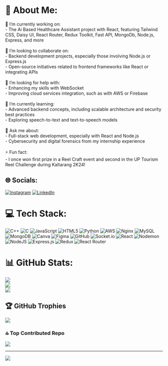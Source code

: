 # 💫 About Me:
🔭 I’m currently working on:  <br>- The Ai Based Healthcare Assistant project with React, featuring Tailwind CSS, Daisy UI, React Router, Redux Toolkit, Fast API, MongoDb, Node.js, Express, and more<br><br>👯 I’m looking to collaborate on:  <br>- Backend development projects, especially those involving Node.js or Express.js  <br>- Open-source initiatives related to frontend frameworks like React or integrating APIs  <br><br>🤝 I’m looking for help with:  <br>- Enhancing my skills with WebSocket <br>- Improving cloud services integration, such as with AWS or Firebase  <br><br>🌱 I’m currently learning:  <br>- Advanced backend concepts, including scalable architecture and security best practices  <br>- Exploring speech-to-text and text-to-speech models  <br><br>💬 Ask me about:  <br>- Full-stack web development, especially with React and Node.js  <br>- Cybersecurity and digital forensics from my internship experience  <br><br>⚡ Fun fact:  <br>- I once won first prize in a Reel Craft event and second in the UP Tourism Reel Challenge during Kaltarang 2K24!<br>


## 🌐 Socials:
[![Instagram](https://img.shields.io/badge/Instagram-%23E4405F.svg?logo=Instagram&logoColor=white)](https://instagram.com/ujjwal_6281) [![LinkedIn](https://img.shields.io/badge/LinkedIn-%230077B5.svg?logo=linkedin&logoColor=white)](https://linkedin.com/in/ujjwal-kumar-2aba15238) 

# 💻 Tech Stack:
![C++](https://img.shields.io/badge/c++-%2300599C.svg?style=for-the-badge&logo=c%2B%2B&logoColor=white) ![C](https://img.shields.io/badge/c-%2300599C.svg?style=for-the-badge&logo=c&logoColor=white) ![JavaScript](https://img.shields.io/badge/javascript-%23323330.svg?style=for-the-badge&logo=javascript&logoColor=%23F7DF1E) ![HTML5](https://img.shields.io/badge/html5-%23E34F26.svg?style=for-the-badge&logo=html5&logoColor=white) ![Python](https://img.shields.io/badge/python-3670A0?style=for-the-badge&logo=python&logoColor=ffdd54) ![AWS](https://img.shields.io/badge/AWS-%23FF9900.svg?style=for-the-badge&logo=amazon-aws&logoColor=white) ![Nginx](https://img.shields.io/badge/nginx-%23009639.svg?style=for-the-badge&logo=nginx&logoColor=white) ![MySQL](https://img.shields.io/badge/mysql-4479A1.svg?style=for-the-badge&logo=mysql&logoColor=white) ![MongoDB](https://img.shields.io/badge/MongoDB-%234ea94b.svg?style=for-the-badge&logo=mongodb&logoColor=white) ![Canva](https://img.shields.io/badge/Canva-%2300C4CC.svg?style=for-the-badge&logo=Canva&logoColor=white) ![Figma](https://img.shields.io/badge/figma-%23F24E1E.svg?style=for-the-badge&logo=figma&logoColor=white) ![GitHub](https://img.shields.io/badge/github-%23121011.svg?style=for-the-badge&logo=github&logoColor=white) ![Socket.io](https://img.shields.io/badge/Socket.io-black?style=for-the-badge&logo=socket.io&badgeColor=010101) ![React](https://img.shields.io/badge/react-%2320232a.svg?style=for-the-badge&logo=react&logoColor=%2361DAFB) ![Nodemon](https://img.shields.io/badge/NODEMON-%23323330.svg?style=for-the-badge&logo=nodemon&logoColor=%BBDEAD) ![NodeJS](https://img.shields.io/badge/node.js-6DA55F?style=for-the-badge&logo=node.js&logoColor=white) ![Express.js](https://img.shields.io/badge/express.js-%23404d59.svg?style=for-the-badge&logo=express&logoColor=%2361DAFB) ![Redux](https://img.shields.io/badge/redux-%23593d88.svg?style=for-the-badge&logo=redux&logoColor=white) ![React Router](https://img.shields.io/badge/React_Router-CA4245?style=for-the-badge&logo=react-router&logoColor=white)
# 📊 GitHub Stats:
![](https://github-readme-stats.vercel.app/api?username=ujjwalkumar-64&theme=dark&hide_border=false&include_all_commits=false&count_private=false)<br/>
![](https://github-readme-streak-stats.herokuapp.com/?user=ujjwalkumar-64&theme=dark&hide_border=false)<br/>
![](https://github-readme-stats.vercel.app/api/top-langs/?username=ujjwalkumar-64&theme=dark&hide_border=false&include_all_commits=false&count_private=false&layout=compact)

## 🏆 GitHub Trophies
![](https://github-profile-trophy.vercel.app/?username=ujjwalkumar-64&theme=radical&no-frame=false&no-bg=true&margin-w=4)

### 🔝 Top Contributed Repo
![](https://github-contributor-stats.vercel.app/api?username=ujjwalkumar-64&limit=5&theme=dark&combine_all_yearly_contributions=true)

---
[![](https://visitcount.itsvg.in/api?id=ujjwalkumar-64&icon=0&color=0)](https://visitcount.itsvg.in)

<!-- Proudly created with GPRM ( https://gprm.itsvg.in ) -->
